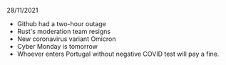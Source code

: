 28/11/2021

- Github had a two-hour outage
- Rust's moderation team resigns
- New coronavirus variant Omicron
- Cyber Monday is tomorrow
- Whoever enters Portugal without negative COVID test will pay a fine.